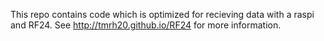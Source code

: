 This repo contains code which is optimized for recieving data with a raspi and RF24.
See http://tmrh20.github.io/RF24 for more information.
